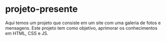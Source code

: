 # projeto-presente
Aqui temos um projeto que consiste em um site com uma galeria de fotos e mensagens. Este projeto tem como objetivo, aprimorar os conhecimentos em HTML, CSS e JS.
